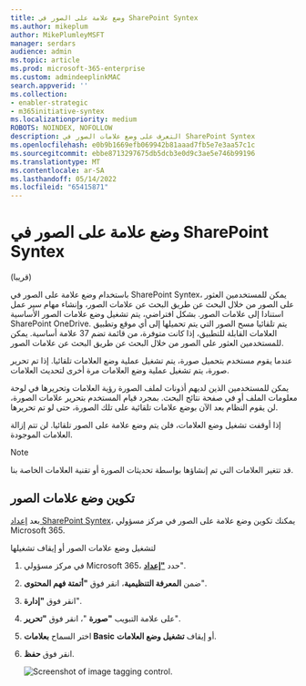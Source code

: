 ```yaml
---
title: وضع علامة على الصور في SharePoint Syntex
ms.author: mikeplum
author: MikePlumleyMSFT
manager: serdars
audience: admin
ms.topic: article
ms.prod: microsoft-365-enterprise
ms.custom: admindeeplinkMAC
search.appverid: ''
ms.collection:
- enabler-strategic
- m365initiative-syntex
ms.localizationpriority: medium
ROBOTS: NOINDEX, NOFOLLOW
description: التعرف على وضع علامات الصور في SharePoint Syntex
ms.openlocfilehash: e0b9b1669efb069942b81aaad7fb5e7e3aa57c1c
ms.sourcegitcommit: ebbe8713297675db5dcb3e0d9c3ae5e746b99196
ms.translationtype: MT
ms.contentlocale: ar-SA
ms.lasthandoff: 05/14/2022
ms.locfileid: "65415871"
---
```

# <a name="image-tagging-in-sharepoint-syntex"></a>وضع علامة على الصور في SharePoint Syntex

(قريبا)

باستخدام وضع علامة على الصور في SharePoint Syntex، يمكن للمستخدمين العثور على الصور من خلال البحث عن طريق البحث عن علامات الصور، وإنشاء مهام سير عمل استنادا إلى علامات الصور. بشكل افتراضي، يتم تشغيل وضع علامات الصور الأساسية SharePoint OneDrive. يتم تلقائيا مسح الصور التي يتم تحميلها إلى أي موقع وتطبيق العلامات القابلة للتطبيق، إذا كانت متوفرة، من قائمة تضم 37 علامة أساسية. يمكن للمستخدمين العثور على الصور من خلال البحث عن طريق البحث عن علامات الصور.

عندما يقوم مستخدم بتحميل صورة، يتم تشغيل عملية وضع العلامات تلقائيا. إذا تم تحرير صورة، يتم تشغيل عملية وضع العلامات مرة أخرى لتحديث العلامات.

يمكن للمستخدمين الذين لديهم أذونات لملف الصورة رؤية العلامات وتحريرها في لوحة معلومات الملف أو في صفحة نتائج البحث. بمجرد قيام المستخدم بتحرير علامات الصورة، لن يقوم النظام بعد الآن بوضع علامات تلقائية على تلك الصورة، حتى لو تم تحريرها.

إذا أوقفت تشغيل وضع العلامات، فلن يتم وضع علامة على الصور تلقائيا. لن تتم إزالة العلامات الموجودة.

> [!NOTE]
> قد تتغير العلامات التي تم إنشاؤها بواسطة تحديثات الصورة أو تقنية العلامات الخاصة بنا.

## <a name="configure-image-tagging"></a>تكوين وضع علامات الصور

بعد [إعداد SharePoint Syntex](set-up-content-understanding.md)، يمكنك تكوين وضع علامة على الصور في مركز مسؤولي Microsoft 365.

لتشغيل وضع علامات الصور أو إيقاف تشغيلها

1. في مركز مسؤولي Microsoft 365، حدد <a href="https://go.microsoft.com/fwlink/p/?linkid=2171997" target="_blank">**"إعداد**</a>".

2. ضمن **المعرفة التنظيمية**، انقر فوق **"أتمتة فهم المحتوى**".

3. انقر فوق **"إدارة**".

4. على علامة التبويب **"صورة** "، انقر فوق **"تحرير**".

5. اختر السماح **بعلامات Basic** أو إيقاف **تشغيل وضع العلامات**.

6. انقر فوق **حفظ**.

    ![Screenshot of image tagging control.](../media/content-understanding/sharepoint-syntex-image-tagging-control.png)
